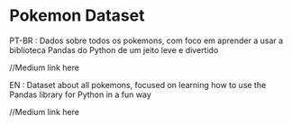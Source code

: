 # Pokemon Dataset
PT-BR : Dados sobre todos os pokemons, com foco em aprender a usar a biblioteca Pandas do Python de um jeito leve e divertido 

//Medium link here

EN : Dataset about all pokemons, focused on learning how to use the Pandas library for Python in a fun way

//Medium link here
